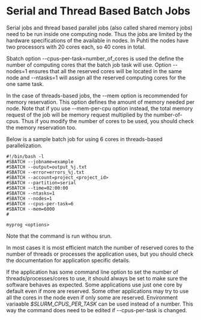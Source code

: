 # Serial and Thread Based Batch Jobs
Serial jobs and thread based parallel jobs (also called shared memory jobs) need to be run inside one computing node. Thus the jobs are limited by the hardware specifications of the available in nodes. In Puhti the nodes have two processors with 20 cores each, so 40 cores in total.

Sbatch option --cpus-per-task=number_of_cores is used the define the number of computing cores that the batch job task will use. Option --nodes=1 ensures that all the reserved cores will be located in the same node and --ntasks=1 will assign all the reserved computing cores for the one same task.

In the case of threads-based jobs, the --mem option is recommended for memory reservation. This option defines the amount of memory needed per node. Note that if you use --mem-per-cpu option instead, the total memory request of the job will be memory request multiplied by the number-of-cpus. Thus if you modify the number of cores to be used, you should check the memory reservation too.

Below is a sample batch job for using 6 cores in threads-based parallelization.

```
#!/bin/bash -l
#SBATCH --jobname=example
#SBATCH --output=output_%j.txt
#SBATCH --error=errors_%j.txt
#SBATCH --account=project_<project_id>
#SBATCH --partition=serial
#SBATCH --time=02:00:00
#SBATCH --ntasks=1
#SBATCH --nodes=1
#SBATCH --cpus-per-task=6
#SBATCH --mem=6000
#

myprog <options>

```
Note that the command is run withou srun.

In most cases it is most efficient match the number of reserved cores to the number of threads or processes the application uses, but you should check the documentation for application specific details.

If the application has some command line option to set the number of threads/processes/cores to use, it should always be set to make sure the software behaves as expected. Some applications use just one core by default even if more are reserved. Some other applications may try to use all the cores in the node even if only some are reserved. Environment variaable <var>$SLURM_CPUS_PER_TASK</var> can be used instead of a number. This way the command does need to be edited if --cpus-per-task is changed.